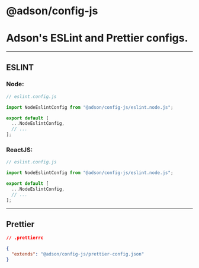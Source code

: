 # @adson/config-js

# Adson's ESLint and Prettier configs.

---

## ESLINT

### Node:

```js
// eslint.config.js

import NodeEslintConfig from "@adson/config-js/eslint.node.js";

export default [
  ...NodeEslintConfig,
  // ...
];
```

### ReactJS:

```js
// eslint.config.js

import NodeEslintConfig from "@adson/config-js/eslint.node.js";

export default [
  ...NodeEslintConfig,
  // ...
];
```

---

## Prettier

```json
// .prettierrc

{
  "extends": "@adson/config-js/prettier-config.json"
}
```
